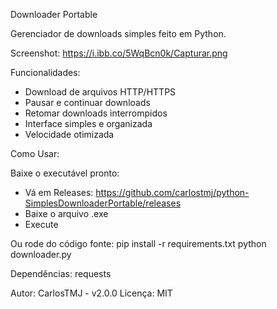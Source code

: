 Downloader Portable

Gerenciador de downloads simples feito em Python.

Screenshot: https://i.ibb.co/5WqBcn0k/Capturar.png

Funcionalidades:

- Download de arquivos HTTP/HTTPS
- Pausar e continuar downloads
- Retomar downloads interrompidos
- Interface simples e organizada
- Velocidade otimizada

Como Usar:

Baixe o executável pronto:
- Vá em Releases: https://github.com/carlostmj/python-SimplesDownloaderPortable/releases
- Baixe o arquivo .exe
- Execute

Ou rode do código fonte:
pip install -r requirements.txt
python downloader.py

Dependências:
requests

Autor: CarlosTMJ - v2.0.0
Licença: MIT
